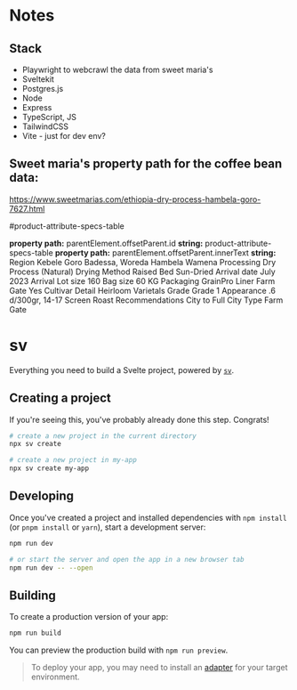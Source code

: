 # Notes

## Stack

- Playwright to webcrawl the data from sweet maria's
- Sveltekit
- Postgres.js
- Node
- Express
- TypeScript, JS
- TailwindCSS
- Vite - just for dev env?

## Sweet maria's property path for the coffee bean data:

https://www.sweetmarias.com/ethiopia-dry-process-hambela-goro-7627.html

#product-attribute-specs-table

**property path:**
parentElement.offsetParent.id
**string:**
product-attribute-specs-table
**property path:**
parentElement.offsetParent.innerText
**string:**
Region Kebele Goro Badessa, Woreda Hambela Wamena
Processing Dry Process (Natural)
Drying Method Raised Bed Sun-Dried
Arrival date July 2023 Arrival
Lot size 160
Bag size 60 KG
Packaging GrainPro Liner
Farm Gate Yes
Cultivar Detail Heirloom Varietals
Grade Grade 1
Appearance .6 d/300gr, 14-17 Screen
Roast Recommendations City to Full City
Type Farm Gate

# sv

Everything you need to build a Svelte project, powered by [`sv`](https://github.com/sveltejs/cli).

## Creating a project

If you're seeing this, you've probably already done this step. Congrats!

```bash
# create a new project in the current directory
npx sv create

# create a new project in my-app
npx sv create my-app
```

## Developing

Once you've created a project and installed dependencies with `npm install` (or `pnpm install` or `yarn`), start a development server:

```bash
npm run dev

# or start the server and open the app in a new browser tab
npm run dev -- --open
```

## Building

To create a production version of your app:

```bash
npm run build
```

You can preview the production build with `npm run preview`.

> To deploy your app, you may need to install an [adapter](https://svelte.dev/docs/kit/adapters) for your target environment.
